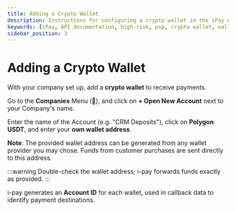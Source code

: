 ```yaml
---
title: Adding a Crypto Wallet
description: Instructions for configuring a crypto wallet in the iPay dashboard to receive payments.
keywords: [iPay, API documentation, high-risk, psp, crypto wallet, wallet configuration, blockchain network, USDT, Polygon, account ID, payment destination]
sidebar_position: 3
---
```


# Adding a Crypto Wallet

With your company set up, add a **crypto wallet** to receive payments.

Go to the **Companies** Menu (👤), and click on **+ Open New Account** next to your Company's name.

Enter the name of the Account (e.g. "CRM Deposits"), click on **Polygon USDT**, and enter your **own wallet address**.

**Note**: The provided wallet address can be generated from any wallet provider you may chose. 
Funds from customer purchases are sent directly to this address. 

:::warning
Double-check the wallet address; i-pay forwards funds exactly as provided.
:::

i-pay generates an **Account ID** for each wallet, used in callback data to identify payment destinations.